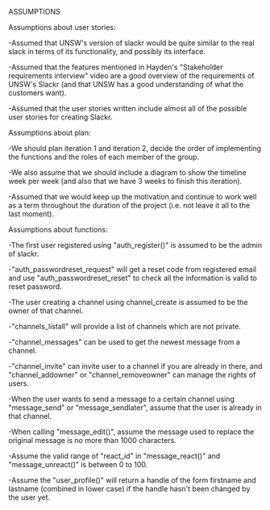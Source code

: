 ASSUMPTIONS

Assumptions about user stories:

-Assumed that UNSW's version of slackr would be quite similar to the real slack in terms of its functionality, and possibly its interface.

-Assumed that the features mentioned in Hayden's "Stakeholder requirements interview" video are a good overview of the requirements of UNSW's Slackr (and that UNSW has a good understanding of what the customers want).

-Assumed that the user stories written include almost all of the possible user stories for creating Slackr.

Assumptions about plan:

-We should plan iteration 1 and iteration 2, decide the order of implementing the functions and the roles of each member of the group.

-We also assume that we should include a diagram to show the timeline week per week (and also that we have 3 weeks to finish this iteration).

-Assumed that we would keep up the motivation and continue to work well as a term throughout the duration of the project (i.e. not leave it all to the last moment).

Assumptions about functions:

-The first user registered using "auth_register()" is assumed to be the admin of slackr.

-"auth_passwordreset_request" will get a reset code from registered email and use "auth_passwordreset_reset" to check all the information is valid to reset password.

-The user creating a channel using channel_create is assumed to be the owner of that channel.

-"channels_listall" will provide a list of channels which are not private.

-"channel_messages" can be used to get the newest message from a channel.

-"channel_invite" can invite user to a channel if you are already in there, and "channel_addowner" or "channel_removeowner" can manage the rights of users.

-When the user wants to send a message to a certain channel using "message_send" or "message_sendlater", assume that the user is already in that channel.

-When calling "message_edit()", assume the message used to replace the original message is no more than 1000 characters.

-Assume the valid range of "react_id" in "message_react()" and "message_unreact()" is between 0 to 100.

-Assume the "user_profile()" will return a handle of the form firstname and lastname (combined in lower case) if the handle hasn't been changed by the user yet.

